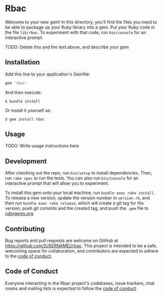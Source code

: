# Rbac

Welcome to your new gem! In this directory, you'll find the files you need to be able to package up your Ruby library into a gem. Put your Ruby code in the file `lib/rbac`. To experiment with that code, run `bin/console` for an interactive prompt.

TODO: Delete this and the text above, and describe your gem

## Installation

Add this line to your application's Gemfile:

```ruby
gem 'rbac'
```

And then execute:

    $ bundle install

Or install it yourself as:

    $ gem install rbac

## Usage

TODO: Write usage instructions here

## Development

After checking out the repo, run `bin/setup` to install dependencies. Then, run `rake spec` to run the tests. You can also run `bin/console` for an interactive prompt that will allow you to experiment.

To install this gem onto your local machine, run `bundle exec rake install`. To release a new version, update the version number in `version.rb`, and then run `bundle exec rake release`, which will create a git tag for the version, push git commits and the created tag, and push the `.gem` file to [rubygems.org](https://rubygems.org).

## Contributing

Bug reports and pull requests are welcome on GitHub at https://github.com/[USERNAME]/rbac. This project is intended to be a safe, welcoming space for collaboration, and contributors are expected to adhere to the [code of conduct](https://github.com/[USERNAME]/rbac/blob/master/CODE_OF_CONDUCT.md).

## Code of Conduct

Everyone interacting in the Rbac project's codebases, issue trackers, chat rooms and mailing lists is expected to follow the [code of conduct](https://github.com/[USERNAME]/rbac/blob/master/CODE_OF_CONDUCT.md).
